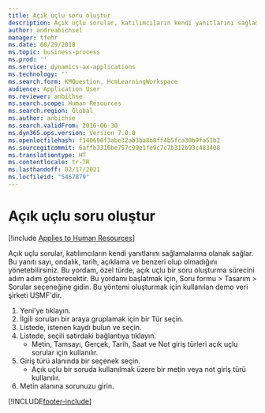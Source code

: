 ```yaml
---
title: Açık uçlu soru oluştur
description: Açık uçlu sorular, katılımcıların kendi yanıtlarını sağlamalarına olanak sağlar.
author: andreabichsel
manager: tfehr
ms.date: 08/29/2018
ms.topic: business-process
ms.prod: ''
ms.service: dynamics-ax-applications
ms.technology: ''
ms.search.form: KMQuestion, HcmLearningWorkspace
audience: Application User
ms.reviewer: anbichse
ms.search.scope: Human Resources
ms.search.region: Global
ms.author: anbichse
ms.search.validFrom: 2016-06-30
ms.dyn365.ops.version: Version 7.0.0
ms.openlocfilehash: f140690f3abe32ab3ba8b8ff4b5fca30b9fa51b2
ms.sourcegitcommit: 6affb3316be757c99e1fe9c7c7b312b93c483408
ms.translationtype: HT
ms.contentlocale: tr-TR
ms.lasthandoff: 02/17/2021
ms.locfileid: "5467879"
---
```

# <a name="create-an-open-ended-question"></a>Açık uçlu soru oluştur

[!include [Applies to Human Resources](../includes/applies-to-hr.md)]



Açık uçlu sorular, katılımcıların kendi yanıtlarını sağlamalarına olanak sağlar. Bu yanıtı sayı, ondalık, tarih, açıklama ve benzeri olup olmadığını yönetebilirsiniz. Bu yordam, özel türde, açık uçlu bir soru oluşturma sürecini adım adım gösterecektir. Bu yordamı başlatmak için, Soru formu > Tasarım > Sorular seçeneğine gidin. Bu yöntemi oluşturmak için kullanılan demo veri şirketi USMF'dir.

1. Yeni'ye tıklayın.
2. İlgili soruları bir araya gruplamak için bir Tür seçin.
3. Listede, istenen kaydı bulun ve seçin.
4. Listede, seçili satırdaki bağlantıya tıklayın.
    * Metin, Tamsayı, Gerçek, Tarih, Saat ve Not giriş türleri açık uçlu sorular için kullanılır.  
5. Giriş türü alanında bir seçenek seçin.
    * Açık uçlu bir soruda kullanılmak üzere bir metin veya not giriş türü kullanılır.  
6. Metin alanına sorunuzu girin.



[!INCLUDE[footer-include](../includes/footer-banner.md)]